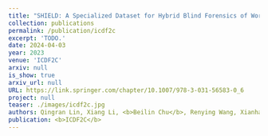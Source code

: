 ```yaml
---
title: "SHIELD: A Specialized Dataset for Hybrid Blind Forensics of World Leaders"
collection: publications
permalink: /publication/icdf2c
excerpt: 'TODO.'
date: 2024-04-03
year: 2023
venue: 'ICDF2C'
arxiv: null
is_show: true
arxiv_url: null
URL: https://link.springer.com/chapter/10.1007/978-3-031-56583-0_6
project: null
teaser: ./images/icdf2c.jpg
authors: Qingran Lin, Xiang Li, <b>Beilin Chu</b>, Renying Wang, Xianhao Chen, Yuzhe Mao, Zhen Yang, Linna Zhou, Weike You*
publication: <b>ICDF2C</b>
---
```

<!-- [Download paper here](https://academic.oup.com/bioinformatics/article-pdf/38/13/3444/49883746/btac342.pdf) -->